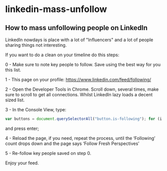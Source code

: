 # linkedin-mass-unfollow
## How to mass unfollowing people on LinkedIn

LinkedIn nowdays is place with a lot of "Influencers" and a lot of people sharing things not interesting.

If you want to do a clean on your timeline do this steps:


0 - Make sure to note key people to follow. Save using the best way for you this list.

1 - This page on your profile: https://www.linkedin.com/feed/following/

2 - Open the Developer Tools in Chrome. Scroll down, several times, make sure to scroll to get all connections. Whilst LinkedIn lazy loads a decent sized list.

3 - In the Console View, type:

```javascript
var buttons = document.querySelectorAll("button.is-following"); for (i in buttons) { buttons[i].click() }
```
and press enter;

4 - Reload the page, if you need, repeat the process, until the ‘Following’ count drops down and the page says ‘Follow Fresh Perspectives’

5 - Re-follow key people saved on step 0.


Enjoy your feed.
